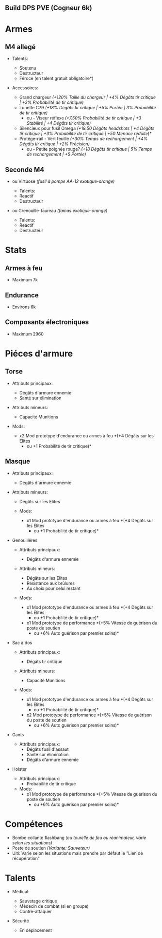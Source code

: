 ## Build DPS PVE (Cogneur 6k)

# Armes
## M4 allegé
- Talents:
    - Soutenu
    - Destructeur
    - Féroce (en talent gratuit obligatoire*)
    
- Accessoires:
    - Grand chargeur *(+120% Taille du chargeur | +4% Dégâts tir critique | +3% Probabilité de tir critique)*
    - Lunette C79 *(+18% Dégâts tir critique | +5% Portée | 3% Probabilité de tir critique)*
        - ou - Viseur réflexe *(+7.50% Probabilité de tir critique | +3 Stabilité | +4 Dégâts tir critique)*
    - Silencieux pour fusil Omega *(+18.50 Dégâts headshots | +4 Dégâts tir critique | +3% Probabilité de tir critique | +50 Menace réduite*)*
    - Protége-rail - Vert feuille *(+30% Temps de rechargement | +4% Dégâts tir critique | +2% Précision)*
        - ou - Petite poignée rouge? *(+18 Dégâts tir critique | 5% Temps de rechargement | +5 Portée)*

## Seconde M4 
- ou Virtuose *(fusil à pompe AA-12 exotique-orange)*
    - Talents:
    - Reactif
    - Destructeur

- ou Grenouille-taureau *(famas exotique-orange)*
    - Talents:
    - Reactif
    - Destructeur


# Stats
## Armes à feu
- Maximum 7k

## Endurance
- Environs 6k

## Composants électroniques
- Maximum 2960


# Piéces d'armure
## Torse
- Attributs principaux:
    - Dégâts d'armure ennemie
    - Santé sur élimination
    
- Attributs mineurs:
    - Capacité Munitions

- Mods:
    - x2 Mod prototype d'endurance ou armes à feu *(+4 Dégâts sur les Elites 
        - ou +1 Probabilité de tir critique)*

## Masque
- Attributs principaux:
    - Dégâts d'armure ennemie
        
- Attributs mineurs:
    - Dégâts sur les Elites

    - Mods:
        - x1 Mod prototype d'endurance ou armes à feu *(+4 Dégâts sur les Elites 
            - ou +1 Probabilité de tir critique)*

- Genouilléres
    - Attributs principaux:
        - Dégâts d'armure ennemie

    - Attributs mineurs:
        - Dégâts sur les Elites
        - Résistance aux brûlures
        - Au choix pour celui restant

    - Mods:
        - x1 Mod prototype d'endurance ou armes à feu *(+4 Dégâts sur les Elites 
            - ou +1 Probabilité de tir critique)*
        - x1 Mod prototype de performance *(+5% Vitesse de guérison du poste de soutien 
            - ou +6% Auto guérison par premier soins)*

- Sac à dos
    - Attributs principaux:
        - Dégats tir critique

    - Attributs mineurs:
        - Capacité Munitions

    - Mods:
        - x1 Mod prototype d'endurance ou armes à feu *(+4 Dégâts sur les Elites 
            - ou +1 Probabilité de tir critique)*
        - x2 Mod prototype de performance *(+5% Vitesse de guérison du poste de soutien 
            - ou +6% Auto guérison par premier soins)*

- Gants
    - Attributs principaux:
        - Dégâts fusil d'assaut
        - Santé sur élimination
        - Dégâts d'armure ennemie

- Holster
     - Attributs principaux:
        - Probabilité de tir critique
    - Mods:
        - x1 Mod prototype de performance *(+5% Vitesse de guérison du poste de soutien 
            - ou +6% Auto guérison par premier soins)*


# Compétences
- Bombe collante flashbang *(ou tourelle de feu ou réanimateur, varie selon les situations)*
- Poste de soutien *(Variante: Sauveteur)*
- Ulti: Varie selon les situations mais prendre par défaut le "Lien de récupération"


# Talents
- Médical:
    - Sauvetage critique
    - Médecin de combat (si en groupe)
    - Contre-attaquer

- Sécurité
    - En déplacement

